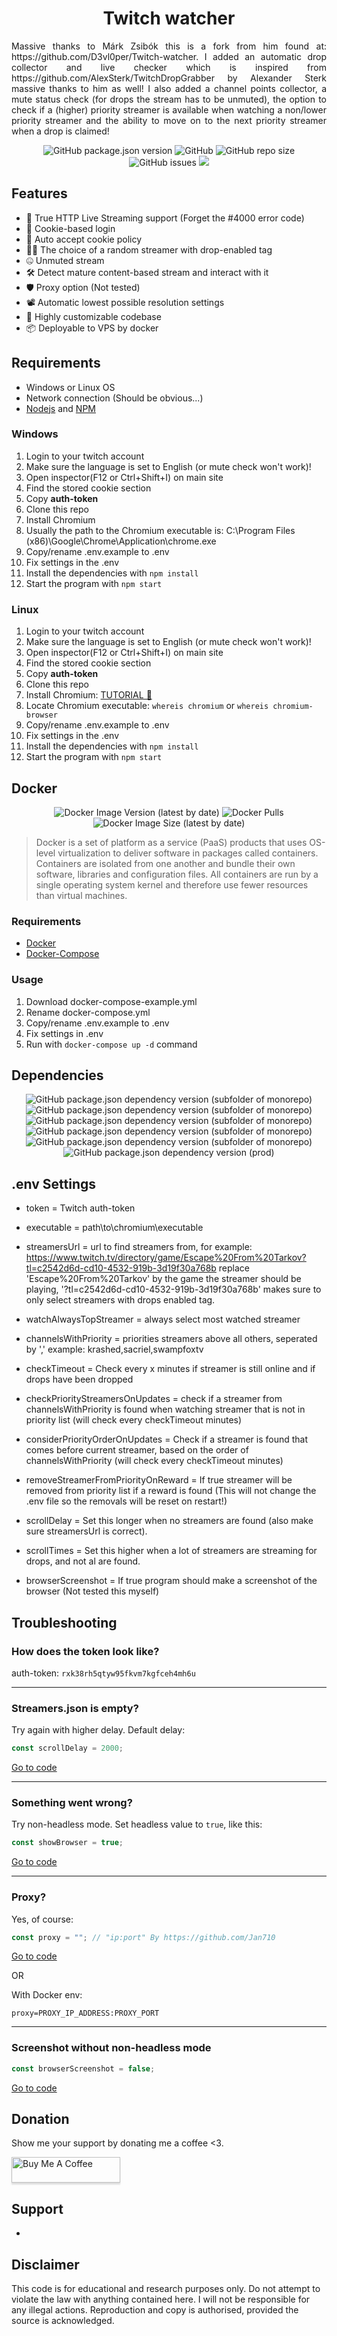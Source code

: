 


<h1 align="center">Twitch watcher</h1>
<p align="justify"> Massive thanks to Márk Zsibók this is a fork from him found at: https://github.com/D3vl0per/Twitch-watcher. I added an automatic drop collector and live checker which is inspired from https://github.com/AlexSterk/TwitchDropGrabber by Alexander Sterk massive thanks to him as well! I also added a channel points collector, a mute status check (for drops the stream has to be unmuted), the option to check if a (higher) priority streamer is available when watching a non/lower priority streamer and the ability to move on to the next priority streamer when a drop is claimed!</p>
<p align="center">
<img alt="GitHub package.json version" src="https://img.shields.io/github/package-json/v/D3vl0per/Valorant-watcher"> <img alt="GitHub" src="https://img.shields.io/github/repo-size/D3vl0per/Valorant-watcher"> <img alt="GitHub repo size" src="https://img.shields.io/github/license/D3vl0per/Valorant-watcher"> <img alt="GitHub issues" src="https://img.shields.io/github/issues/D3vl0per/Valorant-watcher"> <a href="https://asciinema.org/a/rob4Rh1EG4XFVfN4XWK67JSnf" target="_blank"><img src="https://asciinema.org/a/rob4Rh1EG4XFVfN4XWK67JSnf.svg" /></a>
</p>

## Features
- 🎥 True HTTP Live Streaming support (Forget the #4000 error code)
- 🔐 Cookie-based login
- 📜 Auto accept cookie policy
- 👨‍💻 The choice of a random streamer with drop-enabled tag
- 🤐 Unmuted stream
- 🛠 Detect mature content-based stream and interact with it
- 🛡 Proxy option (Not tested)
- 📽 Automatic lowest possible resolution settings
- 🧰 Highly customizable codebase
- 📦 Deployable to VPS by docker

## Requirements

 - Windows or Linux OS
 - Network connection (Should be obvious...)
 - [Nodejs](https://nodejs.org/en/download/) and [NPM](https://www.npmjs.com/get-npm)
 
[//]: <> (## Installation)
[//]: <> (🎥 Tutorial video by ?? 🎥)
### Windows
1. Login to your twitch account
2. Make sure the language is set to English (or mute check won't work)!
3. Open inspector(F12 or Ctrl+Shift+I) on main site
4. Find the stored cookie section
5. Copy **auth-token**
6. Clone this repo
7. Install Chromium
8. Usually the path to the Chromium executable is: C:\\Program Files (x86)\\Google\\Chrome\\Application\\chrome.exe
9. Copy/rename .env.example to .env
10. Fix settings in the .env
11. Install the dependencies with `npm install`
12. Start the program with `npm start`
### Linux
1. Login to your twitch account
2. Make sure the language is set to English (or mute check won't work)!
3. Open inspector(F12 or Ctrl+Shift+I) on main site
4. Find the stored cookie section
5. Copy **auth-token**
6. Clone this repo
7. Install Chromium: [TUTORIAL 🤗](https://www.addictivetips.com/ubuntu-linux-tips/install-chromium-on-linux/)
8. Locate Chromium executable: `whereis chromium` or `whereis chromium-browser`
9. Copy/rename .env.example to .env
10. Fix settings in the .env
11. Install the dependencies with `npm install`
12. Start the program with `npm start`

## Docker
<p align="center">
<img alt="Docker Image Version (latest by date)" src="https://img.shields.io/docker/v/d3vm/valorant-watcher"> <img alt="Docker Pulls" src="https://img.shields.io/docker/pulls/d3vm/valorant-watcher"> <img alt="Docker Image Size (latest by date)" src="https://img.shields.io/docker/image-size/d3vm/valorant-watcher">
</p>


>Docker is a set of platform as a service (PaaS) products that uses OS-level virtualization to deliver software in packages called containers. Containers are isolated from one another and bundle their own software, libraries and configuration files. All containers are run by a single operating system kernel and therefore use fewer resources than virtual machines.
### Requirements
- [Docker](https://docs.docker.com/get-docker/)
- [Docker-Compose](https://docs.docker.com/compose/install/)

### Usage
1. Download docker-compose-example.yml
2. Rename docker-compose.yml
3. Copy/rename .env.example to .env
4. Fix settings in .env
5. Run with `docker-compose up -d` command
## Dependencies
<p align="center">
<img alt="GitHub package.json dependency version (subfolder of monorepo)" src="https://img.shields.io/github/package-json/dependency-version/D3vl0per/Valorant-watcher/puppeteer-core"> <img alt="GitHub package.json dependency version (subfolder of monorepo)" src="https://img.shields.io/github/package-json/dependency-version/D3vl0per/Valorant-watcher/cheerio"> <img alt="GitHub package.json dependency version (subfolder of monorepo)" src="https://img.shields.io/github/package-json/dependency-version/D3vl0per/Valorant-watcher/inquirer"> <img alt="GitHub package.json dependency version (subfolder of monorepo)" src="https://img.shields.io/github/package-json/dependency-version/D3vl0per/Valorant-watcher/dotenv"> <img alt="GitHub package.json dependency version (subfolder of monorepo)" src="https://img.shields.io/github/package-json/dependency-version/D3vl0per/Valorant-watcher/dayjs"> <img alt="GitHub package.json dependency version (prod)" src="https://img.shields.io/github/package-json/dependency-version/D3vl0per/valorant-watcher/tree-kill">
</p>

## .env Settings
- token = Twitch auth-token

- executable = path\to\chromium\executable

- streamersUrl = url to find streamers from, for example: https://www.twitch.tv/directory/game/Escape%20From%20Tarkov?tl=c2542d6d-cd10-4532-919b-3d19f30a768b
replace 'Escape%20From%20Tarkov' by the game the streamer should be playing, '?tl=c2542d6d-cd10-4532-919b-3d19f30a768b' makes sure to only select streamers with drops enabled tag.

- watchAlwaysTopStreamer = always select most watched streamer

- channelsWithPriority = priorities streamers above all others, seperated by ',' example: krashed,sacriel,swampfoxtv

- checkTimeout = Check every x minutes if streamer is still online and if drops have been dropped

- checkPriorityStreamersOnUpdates = check if a streamer from channelsWithPriority is found when watching streamer that is not in priority list (will check every checkTimeout minutes)

- considerPriorityOrderOnUpdates = Check if a streamer is found that comes before current streamer, based on the order of channelsWithPriority (will check every checkTimeout minutes)

- removeStreamerFromPriorityOnReward = If true streamer will be removed from priority list if a reward is found (This will not change the .env file so the removals will be reset on restart!)

- scrollDelay = Set this longer when no streamers are found (also make sure streamersUrl is correct).

- scrollTimes = Set this higher when a lot of streamers are streaming for drops, and not al are found.

- browserScreenshot = If true program should make a screenshot of the browser (Not tested this myself)

## Troubleshooting

### How does the token look like?
auth-token: `rxk38rh5qtyw95fkvm7kgfceh4mh6u`
___


### Streamers.json is empty?

Try again with higher delay.
Default delay:
```javascript
const scrollDelay = 2000;
```
[Go to code](https://github.com/Ruedos/twitch-watcher/blob/main/.env.example#L10)
___
### Something went wrong?
Try non-headless mode. Set headless value to `true`, like this:
```javascript
const showBrowser = true;
```
[Go to code](https://github.com/Ruedos/twitch-watcher/blob/main/app.js#L36)
___
### Proxy?

Yes, of course:
```javascript
const proxy = ""; // "ip:port" By https://github.com/Jan710
```
[Go to code](https://github.com/Ruedos/twitch-watcher/blob/main/.env.example#L14)  

OR

With Docker env:
```
proxy=PROXY_IP_ADDRESS:PROXY_PORT
```
___
### Screenshot without non-headless mode
```javascript
const browserScreenshot = false;
```
[Go to code](https://github.com/Ruedos/twitch-watcher/blob/main/app.js#L40)

## Donation
Show me your support by donating me a coffee <3. 

<a href="https://www.buymeacoffee.com/Ruedos" target="_blank"><img src="https://www.buymeacoffee.com/assets/img/custom_images/orange_img.png" alt="Buy Me A Coffee" style="height: 41px !important;width: 174px !important;box-shadow: 0px 3px 2px 0px rgba(190, 190, 190, 0.5) !important;-webkit-box-shadow: 0px 3px 2px 0px rgba(190, 190, 190, 0.5) !important;" ></a>


## Support
 - 

## Disclaimer
This code is for educational and research purposes only.
Do not attempt to violate the law with anything contained here.
I will not be responsible for any illegal actions.
Reproduction and copy is authorised, provided the source is acknowledged.
